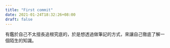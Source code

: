 ```yaml
---
title: "First commit"
date: 2021-01-24T18:32:26+08:00
draft: false
---
```


有鑑於自己不太擅長追根究底的，於是想透過做筆記的方式，來讓自己徹底了解一個陌生的知識。